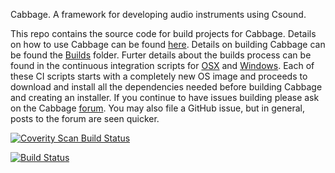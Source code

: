 Cabbage. A framework for developing audio instruments using Csound.

This repo contains the source code for build projects for Cabbage. Details on how to use Cabbage can be found [here](http://cabbageaudio.com).
Details on building Cabbage can be found the [Builds](https://github.com/rorywalsh/cabbage/tree/master/Builds) folder. Furter details about the builds process can be found in the continuous integration scripts for [OSX](https://github.com/rorywalsh/cabbage/blob/master/.travis.yml) and [Windows](https://github.com/rorywalsh/cabbage/blob/master/appveyor.yml). Each of these CI scripts starts with a completely new OS image and proceeds to download and install all the dependencies needed before building Cabbage and creating an installer. If you continue to have issues building please ask on the Cabbage [forum](http://forum.cabbageaudio.com). You may also file a GitHub issue, but in general, posts to the forum are seen quicker.   

<a href="https://scan.coverity.com/projects/rorywalsh-cabaiste">
  <img alt="Coverity Scan Build Status"
       src="https://scan.coverity.com/projects/11367/badge.svg"/>
       
[![Build Status](https://travis-ci.org/rorywalsh/cabbage.svg?branch=master)](https://travis-ci.org/rorywalsh/cabbage)
